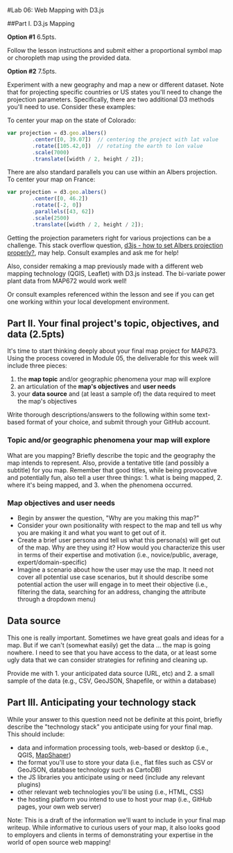 #Lab 06: Web Mapping with D3.js

##Part I. D3.js Mapping

**Option #1** 6.5pts.

Follow the lesson instructions and submit either a proportional symbol map or choropleth map using the provided data.

**Option #2** 7.5pts.

Experiment with a new geography and map a new or different dataset. Note that for projecting specific countries or US states you'll need to change the projection parameters. Specifically, there are two additional D3 methods you'll need to use. Consider these examples:

To center your map on the state of Colorado:

```javascript
var projection = d3.geo.albers()
        .center([0, 39.07])  // centering the project with lat value
        .rotate([105.42,0])  // rotating the earth to lon value
        .scale(7000)
        .translate([width / 2, height / 2]);
```

There are also standard parallels you can use within an Albers projection. To center your map on France:

```javascript
var projection = d3.geo.albers()
        .center([0, 46.2])
        .rotate([-2, 0])
        .parallels([43, 62])
        .scale(2500)
        .translate([width / 2, height / 2]);
```

Getting the projection parameters right for various projections can be a challenge. This stack overflow question, [d3js - how to set Albers projection properly?](http://stackoverflow.com/questions/13303371/d3js-how-to-set-albers-projection-properly), may help. Consult examples and ask me for help!

Also, consider remaking a map previously made with a different web mapping technology (QGIS, Leaflet) with D3.js instead. The bi-variate power plant data from MAP672 would work well!

Or consult examples referenced within the lesson and see if you can get one working within your local development environment.

## Part II. Your final project's topic, objectives, and data (2.5pts)

It's time to start thinking deeply about your final map project for MAP673. Using the process covered in Module 05, the deliverable for this week will include three pieces:

1. the **map topic** and/or geographic phenomena your map will explore
2. an articulation of the **map's objectives** and **user needs**
3. your **data source** and (at least a sample of) the data required to meet the map's objectives

Write thorough descriptions/answers to the following within some text-based format of your choice, and submit through your GitHub account.

### Topic and/or geographic phenomena your map will explore

What are you mapping? Briefly describe the topic and the geography the map intends to represent. Also, provide a tentative title (and possibly a subtitle) for you map. Remember that good titles, while being provocative and potentially fun, also tell a user three things: 1. what is being mapped, 2. where it's being mapped, and 3. when the phenomena occurred.

### Map objectives and user needs

* Begin by answer the question,  "Why are you making this map?"
* Consider your own positionality with respect to the map and tell us why you are making it and what you want to get out of it.
* Create a brief user persona and tell us what this persona(s) will get out of the map. Why are they using it? How would you characterize this user in terms of their expertise and motivation (i.e., novice/public, average, expert/domain-specific)
* Imagine a scenario about how the user may use the map. It need not cover all potential use case scenarios, but it should describe some potential action the user will engage in to meet their objective (i.e., filtering the data, searching for an address, changing the attribute through a dropdown menu)

## Data source

This one is really important. Sometimes we have great goals and ideas for a map. But if we can't (somewhat easily) get the data ... the map is going nowhere. I need to see that you have access to the data, or at least some ugly data that we can consider strategies for refining and cleaning up.

Provide me with 1. your anticipated data source (URL, etc) and 2. a small sample of the data (e.g., CSV, GeoJSON, Shapefile, or within a database)

## Part III. Anticipating your technology stack

While your answer to this question need not be definite at this point, briefly describe the "technology stack" you anticipate using for your final map. This should include:

* data and information processing tools, web-based or desktop (i.e., QGIS, [MapShaper](http://www.mapshaper.org/))
* the format you'll use to store your data (i.e., flat files such as CSV or GeoJSON, database technology such as CartoDB)
* the JS libraries you anticipate using or need (include any relevant plugins)
* other relevant web technologies you'll be using (i.e., HTML, CSS)
* the hosting platform you intend to use to host your map (i.e., GitHub pages, your own web server)

Note: This is a draft of the information we'll want to include in your final map writeup. While informative to curious users of your map, it also looks good to employers and clients in terms of demonstrating your expertise in the world of open source web mapping!
